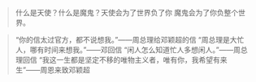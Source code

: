 > 什么是天使？什么是魔鬼？天使会为了世界负了你 魔鬼会为了你负整个世界。



> “你的信太过官方，都不说想我。”——周总理给邓颖超的信 “周总理是大忙人，哪有时间来想我。”——邓回信 “闲人怎么知道忙人多想闲人。”——周总理回信 “我这一生都是坚定不移的唯物主义者，唯有你，我希望有来生”——周恩来致邓颖超

